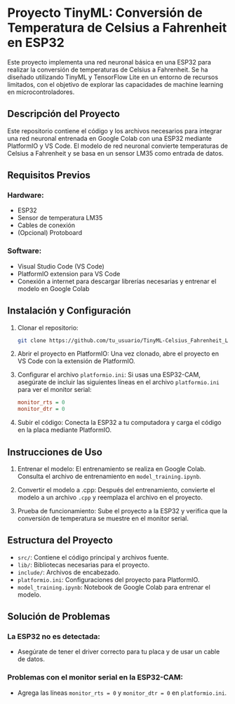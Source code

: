 # Proyecto TinyML: Conversión de Temperatura de Celsius a Fahrenheit en ESP32

Este proyecto implementa una red neuronal básica en una ESP32 para realizar la conversión de temperaturas de Celsius a Fahrenheit. Se ha diseñado utilizando TinyML y TensorFlow Lite en un entorno de recursos limitados, con el objetivo de explorar las capacidades de machine learning en microcontroladores.

## Descripción del Proyecto
Este repositorio contiene el código y los archivos necesarios para integrar una red neuronal entrenada en Google Colab con una ESP32 mediante PlatformIO y VS Code. El modelo de red neuronal convierte temperaturas de Celsius a Fahrenheit y se basa en un sensor LM35 como entrada de datos.

## Requisitos Previos

### Hardware:
- ESP32
- Sensor de temperatura LM35
- Cables de conexión
- (Opcional) Protoboard

### Software:
- Visual Studio Code (VS Code)
- PlatformIO extension para VS Code
- Conexión a internet para descargar librerías necesarias y entrenar el modelo en Google Colab

## Instalación y Configuración

1. Clonar el repositorio:
    ```bash
    git clone https://github.com/tu_usuario/TinyML-Celsius_Fahrenheit_LM35.git
    ```

2. Abrir el proyecto en PlatformIO:
   Una vez clonado, abre el proyecto en VS Code con la extensión de PlatformIO.

3. Configurar el archivo `platformio.ini`:
   Si usas una ESP32-CAM, asegúrate de incluir las siguientes líneas en el archivo `platformio.ini` para ver el monitor serial:
    ```ini
    monitor_rts = 0
    monitor_dtr = 0
    ```

4. Subir el código:
   Conecta la ESP32 a tu computadora y carga el código en la placa mediante PlatformIO.

## Instrucciones de Uso

1. Entrenar el modelo:
   El entrenamiento se realiza en Google Colab. Consulta el archivo de entrenamiento en `model_training.ipynb`.

2. Convertir el modelo a .cpp:
   Después del entrenamiento, convierte el modelo a un archivo `.cpp` y reemplaza el archivo en el proyecto.

3. Prueba de funcionamiento:
   Sube el proyecto a la ESP32 y verifica que la conversión de temperatura se muestre en el monitor serial.

## Estructura del Proyecto

- `src/`: Contiene el código principal y archivos fuente.
- `lib/`: Bibliotecas necesarias para el proyecto.
- `include/`: Archivos de encabezado.
- `platformio.ini`: Configuraciones del proyecto para PlatformIO.
- `model_training.ipynb`: Notebook de Google Colab para entrenar el modelo.

## Solución de Problemas

### La ESP32 no es detectada:
- Asegúrate de tener el driver correcto para tu placa y de usar un cable de datos.

### Problemas con el monitor serial en la ESP32-CAM:
- Agrega las líneas `monitor_rts = 0` y `monitor_dtr = 0` en `platformio.ini`.

